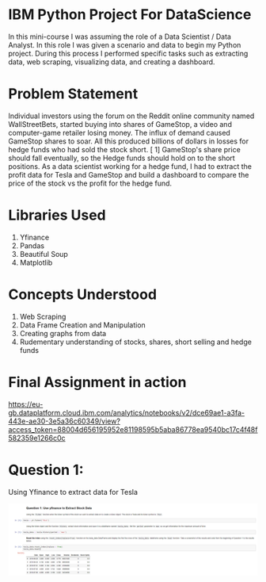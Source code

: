 # IBM Python Project For DataScience
In this mini-course I was assuming the role of a Data Scientist / Data Analyst. In this role I was given a scenario and data to begin my Python project. During this process I performed specific tasks such as extracting data, web scraping, visualizing data, and creating a dashboard. 

# Problem Statement
Individual investors using the forum on the Reddit online community named WallStreetBets, started buying into shares of GameStop, a video and computer-game retailer losing money. The influx of demand caused GameStop shares to soar.  All this produced billions of dollars in losses for hedge funds who had sold the stock short. [ 1] GameStop's share price should fall eventually, so the Hedge funds should hold on to the short positions. As a data scientist working for a hedge fund, I had to extract the profit data for Tesla and GameStop and build a dashboard to compare the price of the stock vs the profit for the hedge fund.

# Libraries Used
1. Yfinance
2. Pandas
3. Beautiful Soup
4. Matplotlib

# Concepts Understood
1. Web Scraping
2. Data Frame Creation and Manipulation
3. Creating graphs from data
4. Rudementary understanding of stocks, shares, short selling and hedge funds

# Final Assignment in action
https://eu-gb.dataplatform.cloud.ibm.com/analytics/notebooks/v2/dce69ae1-a3fa-443e-ae30-3e5a36c60349/view?access_token=88004d656195952e81198595b5aba86778ea9540bc17c4f48f582359e1266c0c

# Question 1:
Using Yfinance to extract data for Tesla

![Question 1 Solution](https://github.com/Malab12/IBMPythonProjectForDataScience/blob/main/results/q1.PNG?raw=true)


